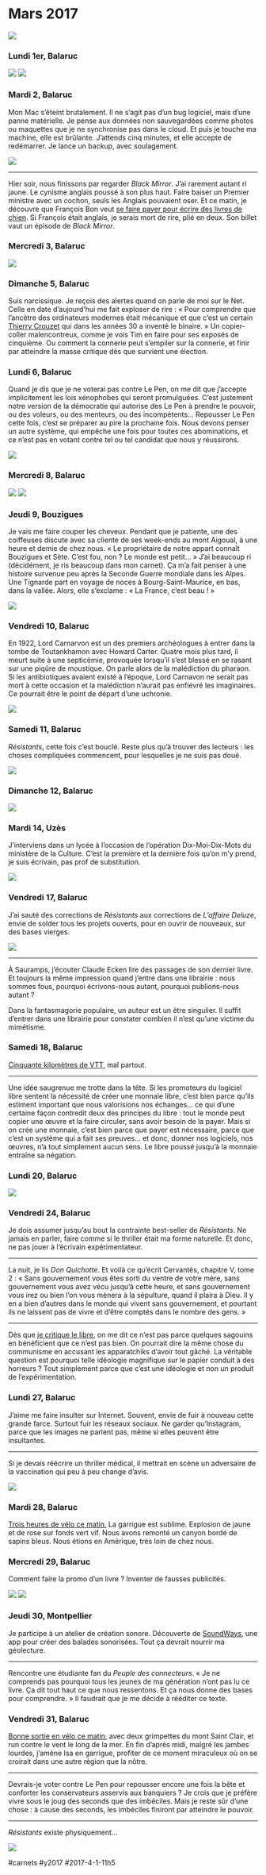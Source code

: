 # Mars 2017

![](_i/20170317a.webp)

### Lundi 1er, Balaruc

![](_i/20170301a.webp)
![](_i/20170301b.webp)

### Mardi 2, Balaruc

Mon Mac s’éteint brutalement. Il ne s’agit pas d’un bug logiciel, mais d’une panne matérielle. Je pense aux données non sauvegardées comme photos ou maquettes que je ne synchronise pas dans le cloud. Et puis je touche ma machine, elle est brûlante. J’attends cinq minutes, et elle accepte de redémarrer. Je lance un backup, avec soulagement.

![](_i/20170302a.webp)

---

Hier soir, nous finissons par regarder *Black Mirror*. J’ai rarement autant ri jaune. Le cynisme anglais poussé à son plus haut. Faire baiser un Premier ministre avec un cochon, seuls les Anglais pouvaient oser. Et ce matin, je découvre que François Bon veut [se faire payer pour écrire des livres de chien](http://www.tierslivre.net/spip/spip.php?article4395). Si François était anglais, je serais mort de rire, plié en deux. Son billet vaut un épisode de *Black Mirror*.

### Mercredi 3, Balaruc

![](_i/20170303a.webp)

### Dimanche 5, Balaruc

Suis narcissique. Je reçois des alertes quand on parle de moi sur le Net. Celle en date d’aujourd’hui me fait exploser de rire : « Pour comprendre que l’ancêtre des ordinateurs modernes était mécanique et que c’est un certain [Thierry Crouzet](http://owni.fr/author/thierrycrouzet/) qui dans les années 30 a inventé le binaire. » Un copier-coller malencontreux, comme je vois Tim en faire pour ses exposés de cinquième. Ou comment la connerie peut s’empiler sur la connerie, et finir par atteindre la masse critique dès que survient une élection.

### Lundi 6, Balaruc

Quand je dis que je ne voterai pas contre Le Pen, on me dit que j’accepte implicitement les lois xénophobes qui seront promulguées. C’est justement notre version de la démocratie qui autorise des Le Pen à prendre le pouvoir, ou des voleurs, ou des menteurs, ou des incompétents… Repousser Le Pen cette fois, c’est se préparer au pire la prochaine fois. Nous devons penser un autre système, qui empêche une fois pour toutes ces abominations, et ce n’est pas en votant contre tel ou tel candidat que nous y réussirons.

![](_i/20170306a.webp)

### Mercredi 8, Balaruc

![](_i/20170308a.webp)
![](_i/20170308b.webp)

### Jeudi 9, Bouzigues

Je vais me faire couper les cheveux. Pendant que je patiente, une des coiffeuses discute avec sa cliente de ses week-ends au mont Aigoual, à une heure et demie de chez nous. « Le propriétaire de notre appart connaît Bouzigues et Sète. C’est fou, non ? Le monde est petit… » J’ai beaucoup ri (décidément, je ris beaucoup dans mon carnet). Ça m’a fait penser à une histoire survenue peu après la Seconde Guerre mondiale dans les Alpes. Une Tignarde part en voyage de noces à Bourg-Saint-Maurice, en bas, dans la vallée. Alors, elle s’exclame : « La France, c’est beau ! »

![](_i/20170309a.webp)

### Vendredi 10, Balaruc

En 1922, Lord Carnarvon est un des premiers archéologues à entrer dans la tombe de Toutankhamon avec Howard Carter. Quatre mois plus tard, il meurt suite à une septicémie, provoquée lorsqu’il s’est blessé en se rasant sur une piqûre de moustique. On parle alors de la malédiction du pharaon. Si les antibiotiques avaient existé à l’époque, Lord Carnavon ne serait pas mort à cette occasion et la malédiction n’aurait pas enfiévré les imaginaires. Ce pourrait être le point de départ d’une uchronie.

![](_i/20170310a.webp)

### Samedi 11, Balaruc

*Résistants*, cette fois c’est bouclé. Reste plus qu’à trouver des lecteurs : les choses compliquées commencent, pour lesquelles je ne suis pas doué.

![](_i/20170311a.webp)

### Dimanche 12, Balaruc

![](_i/20170312a.webp)

### Mardi 14, Uzès

J’interviens dans un lycée à l’occasion de l’opération Dix-Moi-Dix-Mots du ministère de la Culture. C’est la première et la dernière fois qu’on m’y prend, je suis écrivain, pas prof de substitution.

![](_i/20170314a.webp)

### Vendredi 17, Balaruc

J’ai sauté des corrections de *Résistants* aux corrections de *L’affaire Deluze*, envie de solder tous les projets ouverts, pour en ouvrir de nouveaux, sur des bases vierges.

![](_i/20170317a.webp)

---

À Sauramps, j’écouter Claude Ecken lire des passages de son dernier livre. Et toujours la même impression quand j’entre dans une librairie : nous sommes fous, pourquoi écrivons-nous autant, pourquoi publions-nous autant ?

Dans la fantasmagorie populaire, un auteur est un être singulier. Il suffit d’entrer dans une librairie pour constater combien il n’est qu’une victime du mimétisme.

### Samedi 18, Balaruc

[Cinquante kilomètres de VTT](https://www.strava.com/activities/904623181), mal partout.

---

Une idée saugrenue me trotte dans la tête. Si les promoteurs du logiciel libre sentent la nécessité de créer une monnaie libre, c’est bien parce qu’ils estiment important que nous valorisions nos échanges… ce qui d’une certaine façon contredit deux des principes du libre : tout le monde peut copier une œuvre et la faire circuler, sans avoir besoin de la payer. Mais si on crée une monnaie, c’est bien parce que payer est nécessaire, parce que c’est un système qui a fait ses preuves… et donc, donner nos logiciels, nos œuvres, n’a tout simplement aucun sens. Le libre poussé jusqu’à la monnaie entraîne sa négation.

### Lundi 20, Balaruc

![](_i/20170320a.webp)

### Vendredi 24, Balaruc

Je dois assumer jusqu’au bout la contrainte best-seller de *Résistants*. Ne jamais en parler, faire comme si le thriller était ma forme naturelle. Et donc, ne pas jouer à l’écrivain expérimentateur.

---

La nuit, je lis *Don Quichotte*. Et voilà ce qu’écrit Cervantès, chapitre V, tome 2 : « Sans gouvernement vous êtes sorti du ventre de votre mère, sans gouvernement vous avez vécu jusqu’à cette heure, et sans gouvernement vous irez ou bien l’on vous mènera à la sépulture, quand il plaira à Dieu. Il y en a bien d’autres dans le monde qui vivent sans gouvernement, et pourtant ils ne laissent pas de vivre et d’être comptés dans le nombre des gens. »

---

Dès que [je critique le libre](../3/faut-il-continuer-a-enrichir-wikipedia-si-ca-profite-a-google.md), on me dit ce n’est pas parce quelques sagouins en bénéficient que ce n’est pas bien. On pourrait dire la même chose du communisme en accusant les apparatchiks d’avoir tout gâché. La véritable question est pourquoi telle idéologie magnifique sur le papier conduit à des horreurs ? Tout simplement parce que c’est une idéologie et non un produit de l’expérimentation.

### Lundi 27, Balaruc

J’aime me faire insulter sur Internet. Souvent, envie de fuir à nouveau cette grande farce. Surtout fuir les réseaux sociaux. Ne garder qu’Instagram, parce que les images ne parlent pas, même si elles peuvent être insultantes.

---

Si je devais réécrire un thriller médical, il mettrait en scène un adversaire de la vaccination qui peu à peu change d’avis.

![](_i/20170327a.webp)

### Mardi 28, Balaruc

[Trois heures de vélo ce matin.](https://www.strava.com/activities/917771685) La garrigue est sublime. Explosion de jaune et de rose sur fonds vert vif. Nous avons remonté un canyon bordé de sapins bleus. Nous étions en Amérique, très loin de chez nous.

### Mercredi 29, Balaruc

Comment faire la promo d’un livre ? Inventer de fausses publicités.

![](_i/cuisine.webp)
![](_i/20170329a.webp)

### Jeudi 30, Montpellier

Je participe à un atelier de création sonore. Découverte de [SoundWays](http://www.soundways.eu/web/), une app pour créer des balades sonorisées. Tout ça devrait nourrir ma géolecture.

---

Rencontre une étudiante fan du *Peuple des connecteurs*. « Je ne comprends pas pourquoi tous les jeunes de ma génération n’ont pas lu ce livre. Ça dit tout haut ce que nous ressentons. Et ça nous donne des bases pour comprendre. » Il faudrait que je me décide à rééditer ce texte.

### Vendredi 31, Balaruc

[Bonne sortie en vélo ce matin](https://www.strava.com/activities/921850530), avec deux grimpettes du mont Saint Clair, et run contre le vent le long de la mer. En fin d’après midi, malgré les jambes lourdes, j’amène Isa en garrigue, profiter de ce moment miraculeux où on se croirait dans une autre région que la nôtre.

---

Devrais-je voter contre Le Pen pour repousser encore une fois la bête et conforter les conservateurs asservis aux banquiers ? Je crois que je préfère vivre sous le joug des seconds que des imbéciles. Mais je reste sûr d’une chose : à cause des seconds, les imbéciles finiront par atteindre le pouvoir.

---

*Résistants* existe physiquement…

![](_i/20170331a.webp)

#carnets #y2017 #2017-4-1-11h5
